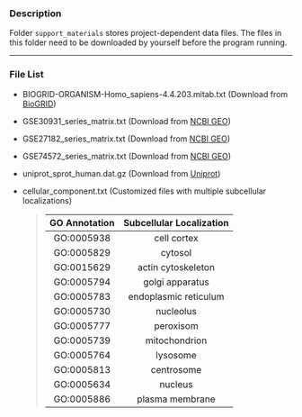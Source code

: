 ### Description

Folder `support_materials` stores project-dependent data files. The files in this folder need to be downloaded by yourself before the program running. 

___

### File List

+ BIOGRID-ORGANISM-Homo_sapiens-4.4.203.mitab.txt (Download from [BioGRID](https://downloads.thebiogrid.org/BioGRID/Release-Archive/))

+ GSE30931_series_matrix.txt (Download from [NCBI GEO](https://www.ncbi.nlm.nih.gov/geo/query/acc.cgi?acc=GSE30931))

+ GSE27182_series_matrix.txt (Download from [NCBI GEO](https://www.ncbi.nlm.nih.gov/geo/query/acc.cgi?acc=GSE27182))

+ GSE74572_series_matrix.txt (Download from [NCBI GEO](https://www.ncbi.nlm.nih.gov/geo/query/acc.cgi?acc=GSE74572))

+ uniprot_sprot_human.dat.gz (Download from [Uniprot](https://ftp.uniprot.org/pub/databases/uniprot/current_release/knowledgebase/taxonomic_divisions/))

+ cellular_component.txt (Customized files with multiple subcellular localizations)

    > | GO Annotation | Subcellular Localization |
    > | :-----------: | :----------------------: |
    > |  GO:0005938   |       cell cortex        |
    > |  GO:0005829   |         cytosol          |
    > |  GO:0015629   |    actin cytoskeleton    |
    > |  GO:0005794   |     golgi apparatus      |
    > |  GO:0005783   |  endoplasmic reticulum   |
    > |  GO:0005730   |        nucleolus         |
    > |  GO:0005777   |        peroxisom         |
    > |  GO:0005739   |      mitochondrion       |
    > |  GO:0005764   |         lysosome         |
    > |  GO:0005813   |        centrosome        |
    > |  GO:0005634   |         nucleus          |
    > |  GO:0005886   |     plasma membrane      |

